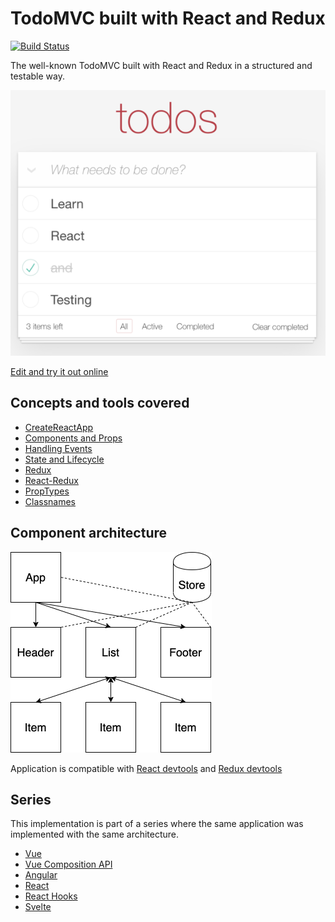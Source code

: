 # TodoMVC built with React and Redux

[![Build Status](https://travis-ci.com/blacksonic/todomvc-react.svg?branch=master)](https://travis-ci.com/blacksonic/todomvc-react)

The well-known TodoMVC built with React and Redux in a structured and testable way.

![TodoMVC React](./images/screenshot.png "TodoMVC React")

[Edit and try it out online](https://codesandbox.io/s/github/blacksonic/todomvc-react)

## Concepts and tools covered

- [CreateReactApp](https://github.com/facebook/create-react-app)
- [Components and Props](https://reactjs.org/docs/components-and-props.html)
- [Handling Events](https://reactjs.org/docs/handling-events.html)
- [State and Lifecycle](https://reactjs.org/docs/state-and-lifecycle.html)
- [Redux](https://redux.js.org/introduction/getting-started)
- [React-Redux](https://redux.js.org/basics/usage-with-react)
- [PropTypes](https://github.com/facebook/prop-types)
- [Classnames](https://github.com/JedWatson/classnames)

## Component architecture

![Architecture](./images/architecture.png)

Application is compatible with [React devtools](https://chrome.google.com/webstore/detail/react-developer-tools/fmkadmapgofadopljbjfkapdkoienihi?hl=en) 
and [Redux devtools](https://chrome.google.com/webstore/detail/redux-devtools/lmhkpmbekcpmknklioeibfkpmmfibljd?hl=en)

## Series

This implementation is part of a series where the same application was implemented with the same architecture.

- [Vue](https://github.com/blacksonic/todomvc-vue)
- [Vue Composition API](https://github.com/blacksonic/todomvc-vue-composition-api)
- [Angular](https://github.com/blacksonic/todomvc-angular)
- [React](https://github.com/blacksonic/todomvc-react)
- [React Hooks](https://github.com/blacksonic/todomvc-react-hooks)
- [Svelte](https://github.com/blacksonic/todomvc-svelte)
